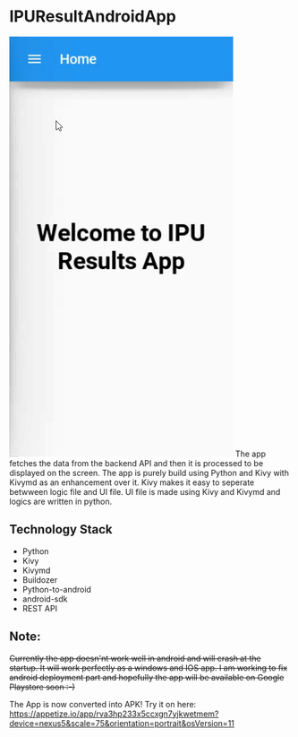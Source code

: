 # IPUResultAndroidApp
![A Demo GIF](demo/demo.gif)
The app fetches the data from the backend API and then it is processed to be displayed on the screen. The app is purely build using Python and Kivy with Kivymd as an enhancement over it. Kivy makes it easy to seperate betwween logic file and UI file. UI file is made using Kivy and Kivymd and logics are written in python.

## Technology Stack
- Python
- Kivy
- Kivymd
- Buildozer
- Python-to-android
- android-sdk
- REST API

## Note:
~~Currently the app doesn'nt work well in android and will crash at the startup. It will work perfectly as a windows and IOS app. I am working to fix android deployment part and hopefully the app will be available on Google Playstore soon :-)~~

The App is now converted into APK! Try it on here:
https://appetize.io/app/rva3hp233x5ccxgn7yjkwetmem?device=nexus5&scale=75&orientation=portrait&osVersion=11
